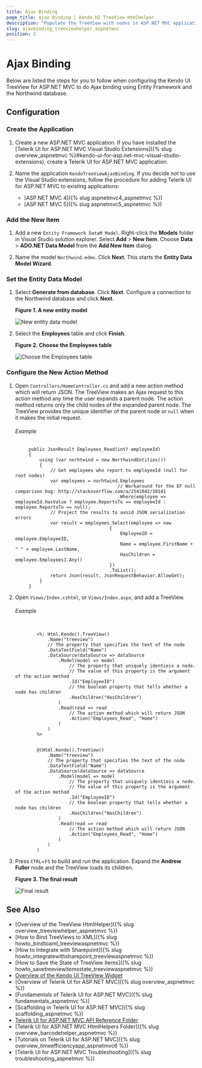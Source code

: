 ```yaml
---
title: Ajax Binding
page_title: Ajax Binding | Kendo UI TreeView HtmlHelper
description: "Populate the TreeView with nodes in ASP.NET MVC applications by using Ajax requests."
slug: ajaxbinding_treeviewhelper_aspnetmvc
position: 2
---
```


# Ajax Binding

Below are listed the steps for you to follow when configuring the Kendo UI TreeView for ASP.NET MVC to do Ajax binding using Entity Framework and the Northwind database.

## Configuration

### Create the Application

1. Create a new ASP.NET MVC application. If you have installed the [Telerik UI for ASP.NET MVC Visual Studio Extensions]({% slug overview_aspnetmvc %}#kendo-ui-for-asp.net-mvc-visual-studio-extensions), create a Telerik UI for ASP.NET MVC application.

1. Name the application `KendoTreeViewAjaxBinding`. If you decide not to use the Visual Studio extensions, follow the procedure for adding Telerik UI for ASP.NET MVC to existing applications:

    * [ASP.NET MVC 4]({% slug aspnetmvc4_aspnetmvc %})
    * [ASP.NET MVC 5]({% slug aspnetmvc5_aspnetmvc %})

### Add the New Item

1. Add a new `Entity Framework DataM Model`. Right-click the **Models** folder in Visual Studio solution explorer. Select **Add** > **New Item**. Choose **Data** > **ADO.NET Data Model** from the **Add New Item** dialog.

1. Name the model `Northwind.edmx`. Click **Next**. This starts the **Entity Data Model Wizard**.

### Set the Entity Data Model

1. Select **Generate from database**. Click **Next**. Configure a connection to the Northwind database and click **Next**.

    **Figure 1. A new entity model**

    ![New entity data model](/helpers/treeview/images/tree-entity-data-model.png)

1. Select the **Employees** table and click **Finish**.

    **Figure 2. Choose the Employees table**

    ![Choose the Employees table](/helpers/treeview/images/tree-employees-table.png)

### Configure the New Action Method

1. Open `Controllers/HomeController.cs` and add a new action method which will return JSON. The TreeView makes an Ajax request to this action method any time the user expands a parent node. The action method returns only the child nodes of the expanded parent node. The TreeView provides the unique identifier of the parent node or `null` when it makes the initial request.

    ###### Example

            public JsonResult Employees_Read(int? employeeId)
            {
                using (var norhtwind = new NorthwindEntities())
                {
                    // Get employees who report to employeeId (null for root nodes)
                    var employees = norhtwind.Employees
                                             // Workaround for the EF null comparison bug: http://stackoverflow.com/a/2541042/10141
                                             .Where(employee => employeeId.HasValue ? employee.ReportsTo == employeeId : employee.ReportsTo == null);
                    // Project the results to avoid JSON serialization errors
                    var result = employees.Select(employee => new
                                          {
                                              EmployeeID = employee.EmployeeID,
                                              Name = employee.FirstName + " " + employee.LastName,
                                              HasChildren = employee.Employees1.Any()
                                          })
                                          .ToList();
                    return Json(result, JsonRequestBehavior.AllowGet);
                }
            }

1. Open `Views/Index.cshtml`, or `Views/Index.aspx`, and add a TreeView.

    ###### Example

    ```tab-ASPX

            <%: Html.Kendo().TreeView()
                .Name("treeview")
                // The property that specifies the text of the node
                .DataTextField("Name")
                .DataSource(dataSource => dataSource
                    .Model(model => model
                        // The property that uniquely identieis a node.
                        // The value of this property is the argument of the action method
                        .Id("EmployeeID")
                        // the boolean property that tells whether a node has children
                        .HasChildren("HasChildren")
                    )
                    .Read(read => read
                        // The action method which will return JSON
                        .Action("Employees_Read", "Home")
                    )
                )
            %>
    ```
    ```tab-Razor

            @(Html.Kendo().TreeView()
                .Name("treeview")
                // The property that specifies the text of the node
                .DataTextField("Name")
                .DataSource(dataSource => dataSource
                    .Model(model => model
                        // The property that uniquely identieis a node.
                        // The value of this property is the argument of the action method
                        .Id("EmployeeID")
                        // the boolean property that tells whether a node has children
                        .HasChildren("HasChildren")
                    )
                    .Read(read => read
                        // The action method which will return JSON
                        .Action("Employees_Read", "Home")
                    )
                )
            )
    ```

1. Press `CTRL`+`F5` to build and run the application. Expand the **Andrew Fuller** node and the TreeView loads its children.

    **Figure 3. The final result**

    ![Final result](/helpers/treeview/images/tree-employees.png)

## See Also

* [Overview of the TreeView HtmlHelper]({% slug overview_treeviewhelper_aspnetmvc %})
* [How to Bind TreeViews to XML]({% slug howto_bindtoaml_treeviewaspnetmvc %})
* [How to Integrate with Sharepoint]({% slug howto_integratewithsharepoint_treeviewaspnetmvc %})
* [How to Save the State of TreeView Items]({% slug howto_savetreeviewitemsstate_treeviewaspnetmvc %})
* [Overview of the Kendo UI TreeView Widget](http://docs.telerik.com/kendo-ui/controls/navigation/treeview/overview)
* [Overview of Telerik UI for ASP.NET MVC]({% slug overview_aspnetmvc %})
* [Fundamentals of Telerik UI for ASP.NET MVC]({% slug fundamentals_aspnetmvc %})
* [Scaffolding in Telerik UI for ASP.NET MVC]({% slug scaffolding_aspnetmvc %})
* [Telerik UI for ASP.NET MVC API Reference Folder](/api/Kendo.Mvc/AggregateFunction)
* [Telerik UI for ASP.NET MVC HtmlHelpers Folder]({% slug overview_barcodehelper_aspnetmvc %})
* [Tutorials on Telerik UI for ASP.NET MVC]({% slug overview_timeefficiencyapp_aspnetmvc6 %})
* [Telerik UI for ASP.NET MVC Troubleshooting]({% slug troubleshooting_aspnetmvc %})
